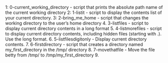 1: 0-current_working_directory - script that prints the absolute path name of the current working directory
2: 1-listit - script to display the contents list of your current directory.
3: 2-bring_me_home - script that changes the working directory to the user’s home directory
4. 3-listfiles - script to display current directory contents in a long format
5. 4-listmorefiles - script to display current directory contents, including hidden files (starting with .). Use the long format.
6. 5-listfilesdigitonly - Display current directory contents.
7. 6-firstdirectory - script that creates a directory named my_first_directory in the /tmp/ directory
8. 7-movethatfile - Move the file betty from /tmp/ to /tmp/my_first_directory
9. 
